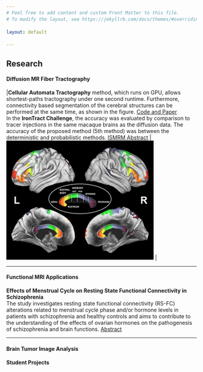 ```yaml
---
# Feel free to add content and custom Front Matter to this file.
# To modify the layout, see https://jekyllrb.com/docs/themes/#overriding-theme-defaults

layout: default

---
```

## Research

#### Diffusion MR Fiber Tractography

|**Cellular Automata Tractography** method, which runs on GPU, allows shortest-paths tractography under one second runtime. Furthermore, connectivity based segmentation of the cerebral structures can be performed at the same time, as shown in the figure. [Code and Paper](https://github.com/andachamamci/CATractography) <br> In the **IronTract Challenge**, the accuracy was evaluated by comparison to tracer injections in the same macaque brains as the diffusion data. The accuracy of the proposed method (5th method) was between the deterministic and probabilistic methods. [ISMRM Abstract](/docs/challenge_ISMRM_final.pdf) | ![Image](/img/catractography-fig9.jpg) |
 
***

#### Functional MRI Applications

**Effects of Menstrual Cycle on Resting State Functional Connectivity in Schizophrenia** <br> The study investigates resting state functional connectivity (RS-FC) alterations related to menstrual cycle phase and/or hormone levels in patients with schizophrenia and healthy controls and aims to contribute to the understanding of the effects of ovarian hormones on the pathogenesis of schizophrenia and brain functions. [Abstract](https://academic.oup.com/schizophreniabulletin/article/46/Supplement_1/S284/5839513)

***

#### Brain Tumor Image Analysis


#### Student Projects

